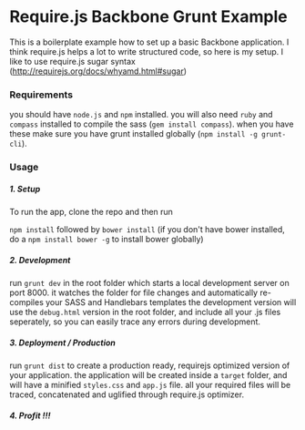 # Require.js Backbone Grunt Example

This is a boilerplate example how to set up a basic Backbone application.
I think require.js helps a lot to write structured code, so here is my setup.
I like to use require.js sugar syntax (http://requirejs.org/docs/whyamd.html#sugar)



### Requirements

you should have `node.js` and `npm` installed. you will also need `ruby` and `compass` installed to compile the sass (`gem install compass`).
when you have these make sure you have grunt installed globally (`npm install -g grunt-cli`).


### Usage

##### 1. Setup

To run the app, clone the repo and then run

`npm install` followed by `bower install`
(if you don't have bower installed, do a `npm install bower -g` to install bower globally)

##### 2. Development

run `grunt dev` in the root folder which starts a local development server on port 8000.
it watches the folder for file changes and automatically re-compiles your SASS and Handlebars templates
the development version will use the `debug.html` version in the root folder, and include all your .js files seperately,
so you can easily trace any errors during development.

##### 3. Deployment / Production

run `grunt dist` to create a production ready, requirejs optimized version of your application.
the application will be created inside a `target` folder, and will have a minified `styles.css` and `app.js` file.
all your required files will be traced, concatenated and uglified through require.js optimizer.


##### 4. Profit !!!





